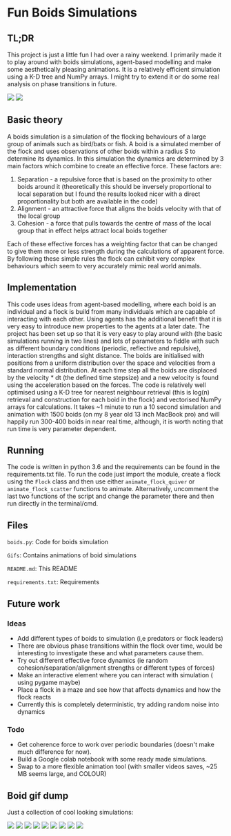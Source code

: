 # Fun Boids Simulations

## TL;DR
This project is just a little fun I had over a rainy weekend. I primarily made it to play around with boids simulations, agent-based modelling and make some aesthetically pleasing animations. It is a relatively efficient simulation using a K-D tree and NumPy arrays. I might try to extend it or do some real analysis on phase transitions in future.

![](Gifs/boids_2000_periodic_2.gif) ![](Gifs/boids_close_pack.gif)

## Basic theory
A boids simulation is a simulation of the flocking behaviours of a large group of animals such as bird/bats or fish. A boid is a simulated member of the flock and uses observations of other boids within a radius $S$ to determine its dynamics. In this simulation the dynamics are determined by 3 main factors which combine to create an effective force. These factors are: 
 1. Separation - a repulsive force that is based on the proximity to other boids around it (theoretically this should be inversely proportional to local separation but I found the results looked nicer with a direct proportionality but both are available in the code)
 2. Alignment - an attractive force that aligns the boids velocity with that  of the local group
 3. Cohesion - a force that pulls towards the centre of mass of the local group that in effect helps attract local boids together

Each of these effective forces has a weighting factor that can be changed to give them more or less strength during the calculations of apparent force. By following these simple rules the flock can exhibit very complex behaviours which seem to very accurately mimic real world animals.

## Implementation
This code uses ideas from agent-based modelling, where each boid is an individual and a flock is build from many individuals which are capable of interacting with each other. Using agents has the additional benefit that it is very easy to introduce new properties to the agents at a later date. 
The project has been set up so that it is very easy to play around with (the basic simulations running in two lines) and lots of parameters to fiddle with such as different boundary conditions (periodic, reflective and repulsive), interaction strengths and sight distance. The boids are initialised with positions from a uniform distribution over the space and velocities from a standard normal distribution. At each time step all the boids are displaced by the velocity * dt (the defined time stepsize) and a new velocity is found using the acceleration based on the forces.
The code is relatively well optimised using a K-D tree for nearest neighbour retrieval (this is log(n) retrieval and construction for each boid in the flock) and vectorised NumPy arrays for calculations. It takes ~1 minute to run a 10 second simulation and animation with 1500 boids (on my 8 year old 13 inch MacBook pro) and will happily run 300-400 boids in near real time, although, it is worth noting that run time is very parameter dependent.

## Running
The code is written in python 3.6 and the requirements can be found in the requirements.txt file.
To run the code just import the module, create a flock using the `Flock` class and then use either `animate_flock_quiver` or `animate_flock_scatter` functions to animate. Alternatively, uncomment the last two functions of the script and change the parameter there and then run directly in the terminal/cmd.

## Files
`boids.py`: Code for boids simulation

`Gifs`: Contains animations of boid simulations

`README.md`: This README

`requirements.txt`: Requirements


## Future work

### Ideas
 - Add different types of boids to simulation (i,e predators or flock leaders)
 - There are obvious phase transitions within the flock over time, would be interesting to investigate these and what parameters cause them.
 - Try out different effective force dynamics (ie random cohesion/separation/alignment strengths or different types of forces)
 - Make an interactive element where you can interact with simulation ( using pygame maybe)
 - Place a flock in a maze and see how that affects dynamics and how the flock reacts
 - Currently this is completely deterministic, try adding random noise into dynamics
### Todo
 - Get coherence force to work over periodic boundaries (doesn't make much difference for now).
 - Build a Google colab notebook with some ready made simulations.
 - Swap to a more flexible animation tool (with smaller videos saves, ~25 MB seems large, and COLOUR)

## Boid gif dump
Just a collection of cool looking simulations:

![](Gifs/boids_2000_periodic_1.gif)
![](Gifs/boids_4000.gif)
![](Gifs/boids_3000.gif)
![](Gifs/boids_3.gif)
![](Gifs/boids_4.gif)
![](Gifs/boids1.gif)
![](Gifs/boids2.gif)
![](Gifs/boids_7.gif)
![](Gifs/boids_final.gif)

